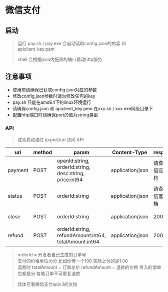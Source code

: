 # 微信支付

## 启动

> 运行 pay.sh / pay.exe 会自动读取config.json的内容 和apiclient_key.pem
>
> shell 会根据json内配置的端口启动http服务

## 注意事项

- 使用前请确保已获取config.json对应的参数
- 修改config.json参数时请勿修改任何的key
- pay.sh 只能在amd64下的linux环境运行
- 请确保config.json 和 apiclient_key.pem 在xxx.sh / xxx.exe同级目录下
- 配置http端口时请确保port的值为string类型

### API

> 成功启动通过 ip:port/uri 访问 API

| uri        | method | param                                                   |Content-Type | response  | desc  |
|------------| ------ |---------------------------------------------------------| -------- |-----------|-------|
| payment    | POST | openId:string, orderId:string, desc:string, price:int64 | application/json| 请查看微信官方文档 | 下单    |
| status     |POST| orderId:string                                          | application/json|   请查看微信官方文档        | 查询订单状态 |
| close | POST| orderId:string                                          |application/json| 200       | 关闭订单  |
| refund | POST| orderId:string, refundAmount:int64, totalAmount:int64   |application/json| 200       | 退款  |



> orderId = 开发者自己生成的订单号 <br/>
> 支付的价格单位为分 比如你传一个100 实际上付的是1.00 <br/>
> 退款时 totalAmount = 订单总价 refundAmount = 退款的价格  传入的值单位都是分 每笔订单不可重复退款 <br/>
>
> 具体可看微信支付apiv3的文档


